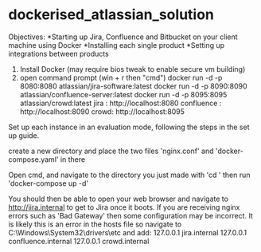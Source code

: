 # dockerised_atlassian_solution
Objectives:
  *Starting up Jira, Confluence and Bitbucket on your client machine using Docker
  *Installing each single product
  *Setting up integrations between products
  
1. Install Docker (may require bios tweak to enable secure vm building)
2. open command prompt (win + r then "cmd")
docker run -d -p 8080:8080 atlassian/jira-software:latest
docker run -d -p 8090:8090 atlassian/confluence-server:latest
docker run -d -p 8095:8095 atlassian/crowd:latest
jira : http://localhost:8080
confluence : http://localhost:8090
crowd: http://localhost:8095

Set up each instance in an evaluation mode, following the steps in the set up guide.

create a new directory and place the two files 'nginx.conf' and 'docker-compose.yaml' in there

Open cmd, and navigate to the directory you just made with 'cd <filepath>'
then run 'docker-compose up -d'
 
You should then be able to open your web browser and navigate to http://jira.internal to get to Jira once it boots.
If you are receiving nginx errors such as 'Bad Gateway' then some configuration may be incorrect.
It is likely this is an error in the hosts file so navigate to C:\Windows\System32\drivers\etc and add:
127.0.0.1 jira.internal
127.0.0.1 confluence.internal
127.0.0.1 crowd.internal
